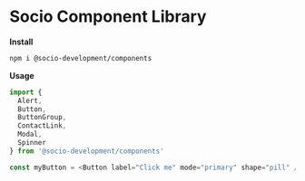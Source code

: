 # Socio Component Library

**Install**

```bash
npm i @socio-development/components
```

**Usage**

```javascript
import {
  Alert,
  Button,
  ButtonGroup,
  ContactLink,
  Modal,
  Spinner
} from '@socio-development/components'

const myButton = <Button label="Click me" mode="primary" shape="pill" />
```
